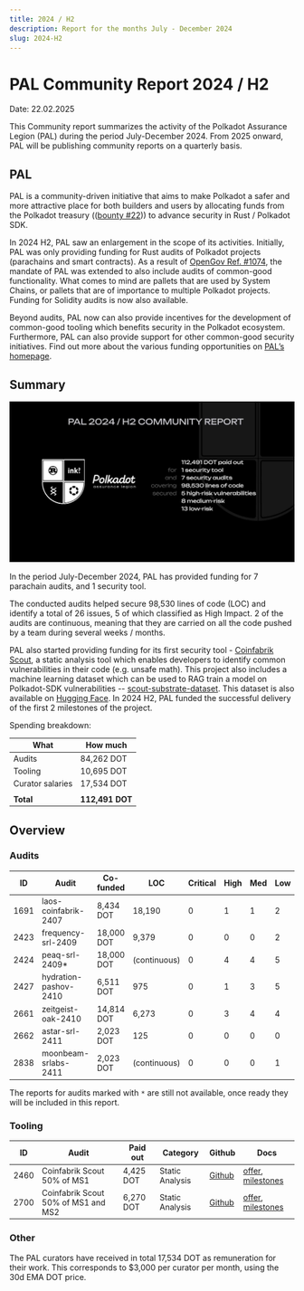 ```yaml
---
title: 2024 / H2
description: Report for the months July - December 2024
slug: 2024-H2
---
```


# PAL Community Report 2024 / H2
Date: 22.02.2025

This Community report summarizes the activity of the Polkadot Assurance Legion (PAL) during the period July-December 2024. From 2025 onward, PAL will be publishing community reports on a quarterly basis.

## PAL

PAL is a community-driven initiative that aims to make Polkadot a safer and more attractive place for both builders and users by allocating funds from the Polkadot treasury (([bounty #22](https://polkadot.subscan.io/bounty/22))) to advance security in Rust / Polkadot SDK.

In 2024 H2, PAL saw an enlargement in the scope of its activities. Initially, PAL was only providing funding for Rust audits of Polkadot projects (parachains and smart contracts). As a result of [OpenGov Ref. #1074](https://polkadot.polkassembly.io/referenda/1074), the mandate of PAL was extended to also include audits of common-good functionality. What comes to mind are pallets that are used by System Chains, or pallets that are of importance to multiple Polkadot projects. Funding for Solidity audits is now also available.

Beyond audits, PAL now can also provide incentives for the development of common-good tooling which benefits security in the Polkadot ecosystem. Furthermore, PAL can also provide support for other common-good security initiatives. Find out more about the various funding opportunities on [PAL’s homepage](https://dotpal.io).

## Summary
![PAL Community Report 2024 H2](./pal-24h2.jpeg)

In the period July-December 2024, PAL has provided funding for 7 parachain audits, and 1 security tool.

The conducted audits helped secure 98,530 lines of code (LOC) and identify a total of 26 issues, 5 of which classified as High Impact. 2 of the audits are continuous, meaning that they are carried on all the code pushed by a team during several weeks / months.

PAL also started providing funding for its first security tool - [Coinfabrik Scout](https://github.com/CoinFabrik/scout-audit/), a static analysis tool which enables developers to identify common vulnerabilities in their code (e.g. unsafe math). This project also includes a machine learning dataset which can be used to RAG train a model on Polkadot-SDK vulnerabilities -- [scout-substrate-dataset](https://github.com/CoinFabrik/scout-substrate-dataset). This dataset is also available on [Hugging Face](https://huggingface.co/datasets/CoinFabrik/scout-substrate). In 2024 H2, PAL funded the successful delivery of the first 2 milestones of the project.

Spending breakdown:

| What             | How much        |
|------------------|-----------------|
| Audits           | 84,262 DOT      |
| Tooling          | 10,695 DOT      |
| Curator salaries | 17,534 DOT      |
|                  |                 |
| **Total**        | **112,491 DOT** |

## Overview
### Audits
| ID   | Audit                 | Co-funded  | LOC          | Critical | High | Med | Low | Report                                                  |
|------|-----------------------|------------|--------------|----------|------|-----|-----|---------------------------------------------------------|
| 1691 | laos-coinfabrik-2407  | 8,434 DOT  | 18,190       | 0        | 1    | 1   | 2   | [report](/audit_reports/24h2/laos-coinfabrik-2407.pdf)  |
| 2423 | frequency-srl-2409    | 18,000 DOT | 9,379        | 0        | 0    | 0   | 2   | [report](/audit_reports/24h2/frequency-srl-2409.pdf)    |
| 2424 | peaq-srl-2409*        | 18,000 DOT | (continuous) | 0        | 4    | 4   | 5   | [report](/audit_reports/24h2/peaq-srl-2409.pdf)         |
| 2427 | hydration-pashov-2410 | 6,511 DOT  | 975          | 0        | 1    | 3   | 5   | [report](/audit_reports/24h2/hydration-pashov-2410.pdf) |
| 2661 | zeitgeist-oak-2410    | 14,814 DOT | 6,273        | 0        | 3    | 4   | 4   | [report](/audit_reports/24h2/zeitgeist-oak-2410.pdf)    |
| 2662 | astar-srl-2411        | 2,023 DOT  | 125          | 0        | 0    | 0   | 0   | [report](/audit_reports/24h2/astar-srl-2411.pdf)        |
| 2838 | moonbeam-srlabs-2411 | 2,023 DOT  | (continuous) | 0        | 0    | 0   | 1   | [report](/audit_reports/24h2/moonbeam-srl-2411.pdf)     |
  
  
The reports for audits marked with `*` are still not available, once ready they will be included in this report.

### Tooling
| ID   | Audit                               | Paid out  | Category        | Github                                               | Docs                                                                                                        |
|------|-------------------------------------|-----------|-----------------|------------------------------------------------------|-------------------------------------------------------------------------------------------------------------|
| 2460 | Coinfabrik Scout 50% of MS1         | 4,425 DOT | Static Analysis | [Github](https://github.com/CoinFabrik/scout-audit/) | [offer](/tooling/24-coinfabrik-scout-offer.pdf), [milestones](/tooling/24-coinfabric-scout-milestones.xlsx) |
| 2700 | Coinfabrik Scout 50% of MS1 and MS2 | 6,270 DOT | Static Analysis | [Github](https://github.com/CoinFabrik/scout-audit/) | [offer](/tooling/24-coinfabrik-scout-offer.pdf), [milestones](/tooling/24-coinfabric-scout-milestones.xlsx) |

### Other
The PAL curators have received in total 17,534 DOT as remuneration for their work. This corresponds to $3,000 per curator per month, using the 30d EMA DOT price.
